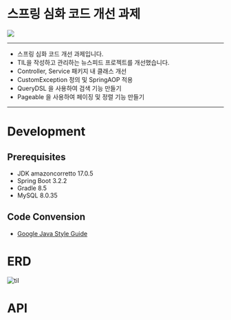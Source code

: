 # 스프링 심화 코드 개선 과제

![](https://img.shields.io/badge/내일배움캠프-Spring개인과제-white.svg)

---
+ 스프링 심화 코드 개선 과제입니다.
+ TIL을 작성하고 관리하는 뉴스피드 프로젝트를 개선했습니다.
+ Controller, Service 패키지 내 클래스 개선
+ CustomException 정의 및 SpringAOP 적용
+ QueryDSL 을 사용하여 검색 기능 만들기
+ Pageable 을 사용하여 페이징 및 정렬 기능 만들기
---  

# Development
## Prerequisites
+ JDK amazoncorretto 17.0.5
+ Spring Boot 3.2.2
+ Gradle 8.5
+ MySQL 8.0.35

## Code Convension
+ [Google Java Style Guide](https://google.github.io/styleguide/javaguide.html)

# ERD
![til](https://github.com/PotatoTilNewsfeed/PotatoTilNewsfeed/assets/109019081/fd6f8e0d-0928-47d0-8dad-8ef356398dd9)

# API
